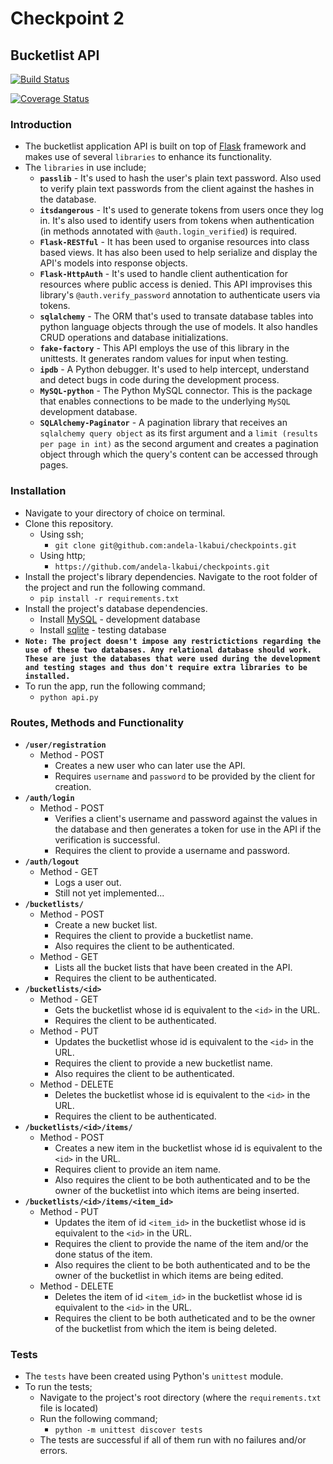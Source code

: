 # Checkpoint 2

## Bucketlist API

[![Build Status](https://travis-ci.org/andela-lkabui/checkpoint2.svg?branch=develop)](https://travis-ci.org/andela-lkabui/checkpoint2)

[![Coverage Status](https://coveralls.io/repos/andela-lkabui/checkpoint2/badge.svg?branch=checkpoint2-dev&service=github)](https://coveralls.io/github/andela-lkabui/checkpoint2?branch=checkpoint2-dev)

### Introduction
* The bucketlist application API is built on top of [Flask](http://flask.pocoo.org) framework and makes use of several `libraries` to enhance its functionality.
* The `libraries` in use include;
   * **`passlib`** - It's used to hash the user's plain text password. Also used to verify plain text passwords from the client against the hashes in the database.
   * **`itsdangerous`** - It's used to generate tokens from users once they log in. It's also used to identify users from tokens when authentication (in methods annotated with `@auth.login_verified`) is required.
   * **`Flask-RESTful`** - It has been used to organise resources into class based views. It has also been used to help serialize and display the API's models into response objects.
   * **`Flask-HttpAuth`** - It's used to handle client authentication for resources where public access is denied. This API improvises this library's `@auth.verify_password` annotation to authenticate users via tokens.
   * **`sqlalchemy`** - The ORM that's used to transate database tables into python language objects through the use of models. It also handles CRUD operations and database initializations.
   * **`fake-factory`** - This API employs the use of this library in the unittests. It generates random values for input when testing.
   * **`ipdb`** - A Python debugger. It's used to help intercept, understand and detect bugs in code during the development process.
   * **`MySQL-python`** - The Python MySQL connector. This is the package that enables connections to be made to the underlying `MySQL` development database.
   * **`SQLAlchemy-Paginator`** - A pagination library that receives an `sqlalchemy query object` as its first argument and a `limit (results per page in int)` as the second argument and creates a pagination object through which the query's content can be accessed through pages.

### Installation
* Navigate to your directory of choice on terminal.
* Clone this repository.
  * Using ssh;
    * `git clone git@github.com:andela-lkabui/checkpoints.git`
  * Using http;
    * `https://github.com/andela-lkabui/checkpoints.git`
* Install the project's library dependencies. Navigate to the root folder of the project and run the following command.
  * `pip install -r requirements.txt`
* Install the project's database dependencies.
  * Install [MySQL](https://www.mysql.com/downloads/) - development database
  * Install [sqlite](https://www.sqlite.org/download.html) - testing database
* **```Note: The project doesn't impose any restrictictions regarding the use of these two databases. Any relational database should work. These are just the databases that were used during the development and testing stages and thus don't require extra libraries to be installed.```**
* To run the app, run the following command;
  * `python api.py`

### Routes, Methods and Functionality
* **`/user/registration`**
  * Method - POST
    * Creates a new user who can later use the API.
    * Requires `username` and `password` to be provided by the client for creation.
* **`/auth/login`**
  * Method - POST
    * Verifies a client's username and password against the values in the database and then generates a token for use in the API if the verification is successful.
    * Requires the client to provide a username and password.
* **`/auth/logout`**
  * Method - GET
    * Logs a user out.
    * Still not yet implemented...
* **`/bucketlists/`**
  * Method - POST
    * Create a new bucket list.
    * Requires the client to provide a bucketlist name.
    * Also requires the client to be authenticated.
  * Method - GET
    * Lists all the bucket lists that have been created in the API.
    * Requires the client to be authenticated.
* **`/bucketlists/<id>`**
  * Method - GET
    * Gets the bucketlist whose id is equivalent to the `<id>` in the URL.
    * Requires the client to be authenticated.
  * Method - PUT
    * Updates the bucketlist whose id is equivalent to the `<id>` in the URL.
    * Requires the client to provide a new bucketlist name.
    * Also requires the client to be authenticated.
  * Method - DELETE
    * Deletes the bucketlist whose id is equivalent to the `<id>` in the URL.
    * Requires the client to be authenticated.
* **`/bucketlists/<id>/items/`**
  * Method - POST
    * Creates a new item in the bucketlist whose id is equivalent to the `<id>` in the URL.
    * Requires client to provide an item name.
    * Also requires the client to be both authenticated and to be the owner of the bucketlist into which items are being inserted.
* **`/bucketlists/<id>/items/<item_id>`**
  * Method - PUT
    * Updates the item of id `<item_id>` in the bucketlist whose id is equivalent to the `<id>` in the URL.
    * Requires the client to provide the name of the item and/or the done status of the item.
    * Also requires the client to be both authenticated and to be the owner of the bucketlist in which items are being edited.
  * Method - DELETE
    * Deletes the item of id `<item_id>` in the bucketlist whose id is equivalent to the `<id>` in the URL.
    * Requires the client to be both autheticated and to be the owner of the bucketlist from which the item is being deleted.

### Tests
* The `tests` have been created using Python's `unittest` module.
* To run the tests;
  * Navigate to the project's root directory (where the `requirements.txt` file is located)
  * Run the following command;
    * `python -m unittest discover tests`
  * The tests are successful if all of them run with no failures and/or errors.
